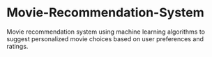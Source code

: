 # Movie-Recommendation-System
Movie recommendation system using machine learning algorithms to suggest personalized movie choices based on user preferences and ratings.
